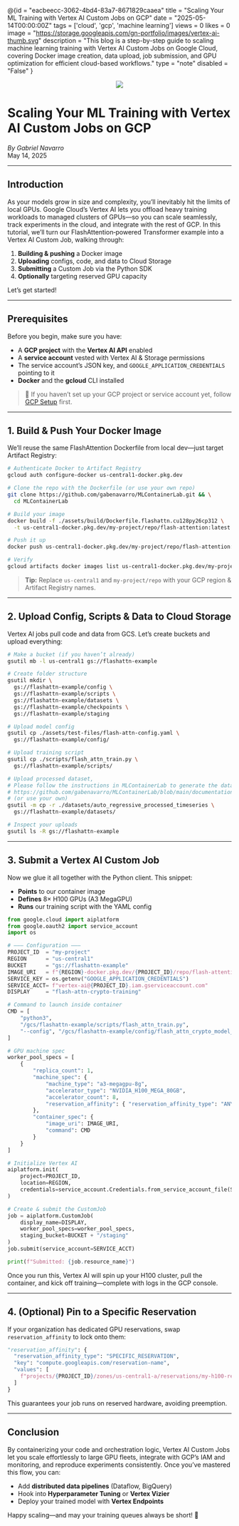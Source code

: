 @{id = "eacbeecc-3062-4bd4-83a7-8671829caaea"
  title = "Scaling Your ML Training with Vertex AI Custom Jobs on GCP"
  date = "2025-05-14T00:00:00Z"
  tags = ['cloud', 'gcp', 'machine learning']
  views = 0
  likes = 0
  image = "https://storage.googleapis.com/gn-portfolio/images/vertex-ai-thumb.svg"
  description = "This blog is a step-by-step guide to scaling machine learning training with Vertex AI Custom Jobs on Google Cloud, covering Docker image creation, data upload, job submission, and GPU optimization for efficient cloud-based workflows."
  type = "note"
  disabled = "False"
}

<p align="center">
  <img src="https://storage.googleapis.com/gn-portfolio/images/vertex-ai-thumb.svg" max-width="700">
</p>

# Scaling Your ML Training with Vertex AI Custom Jobs on GCP

*By Gabriel Navarro* <br/>
May 14, 2025 <br/>

---

## Introduction

As your models grow in size and complexity, you’ll inevitably hit the limits of local GPUs. Google Cloud’s Vertex AI lets you offload heavy training workloads to managed clusters of GPUs—so you can scale seamlessly, track experiments in the cloud, and integrate with the rest of GCP. In this tutorial, we’ll turn our FlashAttention‐powered Transformer example into a Vertex AI Custom Job, walking through:

1. **Building & pushing** a Docker image  
2. **Uploading** configs, code, and data to Cloud Storage  
3. **Submitting** a Custom Job via the Python SDK  
4. **Optionally** targeting reserved GPU capacity  

Let’s get started!

---

## Prerequisites

Before you begin, make sure you have:

- A **GCP project** with the **Vertex AI API** enabled  
- A **service account** vested with Vertex AI & Storage permissions  
- The service account’s JSON key, and `GOOGLE_APPLICATION_CREDENTIALS` pointing to it  
- **Docker** and the **gcloud** CLI installed  

> 🔑 If you haven’t set up your GCP project or service account yet, follow [GCP Setup](https://cloud.google.com/vertex-ai/docs/general/setup) first.

---

## 1. Build & Push Your Docker Image

We’ll reuse the same FlashAttention Dockerfile from local dev—just target Artifact Registry:

```bash
# Authenticate Docker to Artifact Registry
gcloud auth configure-docker us-central1-docker.pkg.dev

# Clone the repo with the Dockerfile (or use your own repo)
git clone https://github.com/gabenavarro/MLContainerLab.git && \
  cd MLContainerLab

# Build your image
docker build -f ./assets/build/Dockerfile.flashattn.cu128py26cp312 \
  -t us-central1-docker.pkg.dev/my-project/repo/flash-attention:latest .

# Push it up
docker push us-central1-docker.pkg.dev/my-project/repo/flash-attention:latest

# Verify
gcloud artifacts docker images list us-central1-docker.pkg.dev/my-project/repo/flash-attention
```

> **Tip:** Replace `us-central1` and `my-project/repo` with your GCP region & Artifact Registry names.

---

## 2. Upload Config, Scripts & Data to Cloud Storage

Vertex AI jobs pull code and data from GCS. Let’s create buckets and upload everything:

```bash
# Make a bucket (if you haven’t already)
gsutil mb -l us-central1 gs://flashattn-example

# Create folder structure
gsutil mkdir \
  gs://flashattn-example/config \
  gs://flashattn-example/scripts \
  gs://flashattn-example/datasets \
  gs://flashattn-example/checkpoints \
  gs://flashattn-example/staging

# Upload model config
gsutil cp ./assets/test-files/flash-attn-config.yaml \
  gs://flashattn-example/config/

# Upload training script
gsutil cp ./scripts/flash_attn_train.py \
  gs://flashattn-example/scripts/

# Upload processed dataset, 
# Please follow the instructions in MLContainerLab to generate the dataset
# https://github.com/gabenavarro/MLContainerLab/blob/main/documentation/flash-attn.ipynb
# (or use your own)
gsutil -m cp -r ./datasets/auto_regressive_processed_timeseries \
  gs://flashattn-example/datasets/

# Inspect your uploads
gsutil ls -R gs://flashattn-example
```

---

## 3. Submit a Vertex AI Custom Job

Now we glue it all together with the Python client. This snippet:

* **Points** to our container image
* **Defines** 8× H100 GPUs (A3 MegaGPU)
* **Runs** our training script with the YAML config

```python
from google.cloud import aiplatform
from google.oauth2 import service_account
import os

# ——— Configuration ———
PROJECT_ID  = "my-project"
REGION      = "us-central1"
BUCKET      = "gs://flashattn-example"
IMAGE_URI   = f"{REGION}-docker.pkg.dev/{PROJECT_ID}/repo/flash-attention:latest"
SERVICE_KEY = os.getenv("GOOGLE_APPLICATION_CREDENTIALS")
SERVICE_ACCT= f"vertex-ai@{PROJECT_ID}.iam.gserviceaccount.com"
DISPLAY     = "flash-attn-crypto-training"

# Command to launch inside container
CMD = [
    "python3",
    "/gcs/flashattn-example/scripts/flash_attn_train.py",
    "--config", "/gcs/flashattn-example/config/flash_attn_crypto_model_config.yaml",
]

# GPU machine spec
worker_pool_specs = [
    {
        "replica_count": 1,
        "machine_spec": {
            "machine_type": "a3-megagpu-8g",
            "accelerator_type": "NVIDIA_H100_MEGA_80GB",
            "accelerator_count": 8,
            "reservation_affinity": { "reservation_affinity_type": "ANY" }
        },
        "container_spec": {
            "image_uri": IMAGE_URI,
            "command": CMD
        }
    }
]

# Initialize Vertex AI
aiplatform.init(
    project=PROJECT_ID,
    location=REGION,
    credentials=service_account.Credentials.from_service_account_file(SERVICE_KEY)
)

# Create & submit the CustomJob
job = aiplatform.CustomJob(
    display_name=DISPLAY,
    worker_pool_specs=worker_pool_specs,
    staging_bucket=BUCKET + "/staging"
)
job.submit(service_account=SERVICE_ACCT)

print(f"Submitted: {job.resource_name}")
```

Once you run this, Vertex AI will spin up your H100 cluster, pull the container, and kick off training—complete with logs in the GCP console.

---

## 4. (Optional) Pin to a Specific Reservation

If your organization has dedicated GPU reservations, swap `reservation_affinity` to lock onto them:

```python
"reservation_affinity": {
  "reservation_affinity_type": "SPECIFIC_RESERVATION",
  "key": "compute.googleapis.com/reservation-name",
  "values": [
    f"projects/{PROJECT_ID}/zones/us-central1-a/reservations/my-h100-resv"
  ]
}
```

This guarantees your job runs on reserved hardware, avoiding preemption.

---

## Conclusion

By containerizing your code and orchestration logic, Vertex AI Custom Jobs let you scale effortlessly to large GPU fleets, integrate with GCP’s IAM and monitoring, and reproduce experiments consistently. Once you’ve mastered this flow, you can:

* Add **distributed data pipelines** (Dataflow, BigQuery)
* Hook into **Hyperparameter Tuning** or **Vertex Vizier**
* Deploy your trained model with **Vertex Endpoints**

Happy scaling—and may your training queues always be short! 🚀
